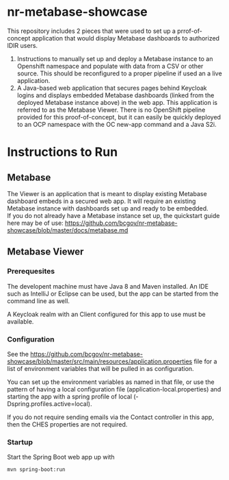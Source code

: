 # nr-metabase-showcase
This repository includes 2 pieces that were used to set up a prrof-of-concept application that would display Metabase dashboards to authorized IDIR users.
1. Instructions to manually set up and deploy a Metabase instance to an Openshift namespace and populate with data from a CSV or other source. This should be reconfigured to a proper pipeline if used an a live application.
2. A Java-based web application that secures pages behind Keycloak logins and displays embedded Metabase dashboards (linked from the deployed Metabase instance above) in the web app. This application is referred to as the Metabase Viewer. There is no OpenShift pipeline provided for this proof-of-concept, but it can easily be quickly deployed to an OCP namespace with the OC new-app command and a Java S2i.

# Instructions to Run

## Metabase
The Viewer is an application that is meant to display existing Metabase dashboard embeds in a secured web app. It will require an existing Metabase instance with dashboards set up and ready to be embedded.  
If you do not already have a Metabase instance set up, the quickstart guide here may be of use: https://github.com/bcgov/nr-metabase-showcase/blob/master/docs/metabase.md

## Metabase Viewer

### Prerequesites
The developent machine must have Java 8 and Maven installed. An IDE such as IntelliJ or Eclipse can be used, but the app can be started from the command line as well.

A Keycloak realm with an Client configured for this app to use must be available. 

### Configuration
See the https://github.com/bcgov/nr-metabase-showcase/blob/master/src/main/resources/application.properties file for a list of environment variables that will be pulled in as configuration.  

You can set up the environment variables as named in that file, or use the pattern of having a local configuration file (application-local.properties) and starting the app with a spring profile of local (-Dspring.profiles.active=local).

If you do not require sending emails via the Contact controller in this app, then the CHES properties are not required.

### Startup
Start the Spring Boot web app up with 
```
mvn spring-boot:run 
```